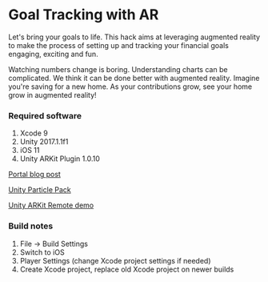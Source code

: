 # Goal Tracking with AR

Let's bring your goals to life. This hack aims at leveraging augmented reality to make the process of setting up and tracking your financial goals engaging, exciting and fun.

Watching numbers change is boring. Understanding charts can be complicated. We think it can be done better with augmented reality. Imagine you're saving for a new home. As your contributions grow, see your home grow in augmented reality!

### Required software

1. Xcode 9
2. Unity 2017.1.1f1
3. iOS 11
4. Unity ARKit Plugin 1.0.10

[Portal blog post](https://tomhulton.blogspot.co.uk/2015/08/portal-rendering-with-offscreen-render.html)

[Unity Particle Pack](https://www.assetstore.unity3d.com/en/#!/content/73777)

[Unity ARKit Remote demo](https://forum.unity.com/threads/arkit-support-for-ios-via-unity-arkit-plugin.474385/page-13#post-3153415)


### Build notes

1. File -> Build Settings
2. Switch to iOS
3. Player Settings (change Xcode project settings if needed)
4. Create Xcode project, replace old Xcode project on newer builds